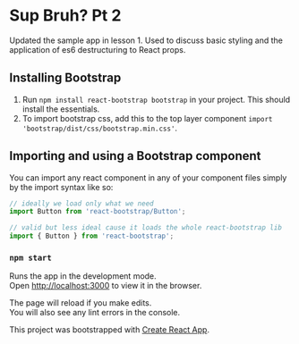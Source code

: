 # Sup Bruh? Pt 2

Updated the sample app in lesson 1. Used to discuss basic styling and the application of es6 destructuring to React props.

## Installing Bootstrap

1. Run `npm install react-bootstrap bootstrap` in your project. This should install the essentials.
2. To import bootstrap css, add this to the top layer component `import 'bootstrap/dist/css/bootstrap.min.css'`.

## Importing and using a Bootstrap component

You can import any react component in any of your component files simply by the import syntax like so:

```javascript
// ideally we load only what we need
import Button from 'react-bootstrap/Button';

// valid but less ideal cause it loads the whole react-bootstrap lib
import { Button } from 'react-bootstrap';
```

### `npm start`

Runs the app in the development mode.<br />
Open [http://localhost:3000](http://localhost:3000) to view it in the browser.

The page will reload if you make edits.<br />
You will also see any lint errors in the console.

This project was bootstrapped with [Create React App](https://github.com/facebook/create-react-app).
